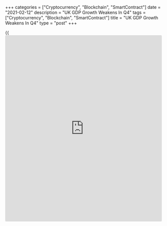 +++
categories = ["Cryptocurrency", "Blockchain", "SmartContract"]
date = "2021-02-12"
description = "UK GDP Growth Weakens In Q4"
tags = ["Cryptocurrency", "Blockchain", "SmartContract"]
title = "UK GDP Growth Weakens In Q4"
type = "post"
+++

{{<iframe id="large-banner" src="https://www.bounty.group/#slide=7.0" width="100%" height="600" scrolling="no" style="border: 0px solid rgb(216, 221, 230); border-radius: 3px;">}}

The UK [economy][1] logged a weaker growth in the fourth quarter after
the partial recovery seen in the third quarter, data from the Office for
National Statistics showed on Friday.  
  
Gross domestic product grew by 1.0 percent in the fourth quarter,
following a revised 16.1 percent growth in the third quarter. Economists
had forecast a quarterly growth of 0.5 percent.

Despite two consecutive quarters of growth, the level of GDP in the UK
was still 6.6 percent below where it was in the fourth quarter, prior to
the pandemic.

The production-side of GDP showed that the slowdown was largely driven
by the services sector. Due to the higher restrictions on activity in
place, services output gained only 0.6 percent.

Production rose 1.8 percent and manufacturing output expanded 3.3
percent in the fourth quarter. Construction output grew 4.6 percent and
farm output was up 0.7 percent.

Data showed that the economy logged its biggest annual fall on record in
2020, with GDP falling 9.9 percent. All four sub-sectors posted annual
declines.

In December, GDP grew by 1.2 percent after falling by revised 2.3
percent in November, when there were more extensive restrictions to
activity.

The services sector acted as the main contribution to growth in
December, increasing by 1.7 percent as a number of consuming facing
industries reopened following the easing of restrictions in December.

In December, the visible trade deficit narrowed to GBP 14.3 billion from
GBP 14.79 billion in November, the ONS said in a separate communique.
Exports grew 1.5 percent, while imports fell 0.2 percent.

The overall trade deficit, including goods and services, narrowed to GBP
6.2 billion from GBP 6.6 billion a month ago.

For comments and feedback [contact](https://www.playgroundfx.com/contact/): editorial@rtt[news](https://www.letsplayfx.com/blog/forex-news-website/).com

[Economic News][1]

 **What parts of the world are seeing the best (and worst) economic
performances lately? Click[here][2] to check out our [Econ Scorecard][2]
and find out! See up-to-the-moment [ranking](https://www.playgroundfx.com/blog/crypto-exchange-ranking/)s for the best and worst
performers in [GDP][2], [unemployment rate][3], [inflation][4] and much
more.**

   1. www.rtt[news](https://www.letsplayfx.com/blog/forex-news-website/).com/Content/EconomicNews.aspx
   2. www.rtt[news](https://www.letsplayfx.com/blog/forex-news-website/).com/economic-scorecard/world-rank/GDP/highest-performance.aspx
   3. www.rtt[news](https://www.letsplayfx.com/blog/forex-news-website/).com/economic-scorecard/world-rank/unemployment-rate/lowest-performance.aspx
   4. www.rtt[news](https://www.letsplayfx.com/blog/forex-news-website/).com/economic-scorecard/world-rank/CPI/highest-performance.aspx